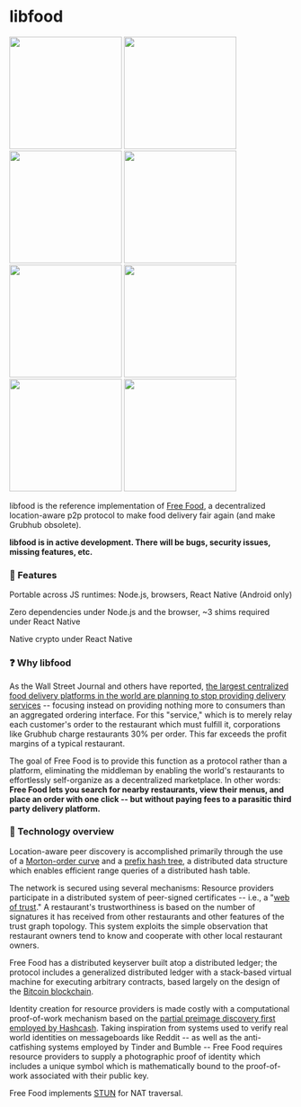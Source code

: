 # libfood

<img style="display: inline;" src="https://github.com/noahlevenson/libfood/blob/master/screens/order_detail.jpg" height="200">
<img style="display: inline;" src="https://github.com/noahlevenson/libfood/blob/master/screens/menu_editor.jpg" height="200">
<img style="display: inline;" src="https://github.com/noahlevenson/libfood/blob/master/screens/chat.jpg" height="200">
<img style="display: inline;" src="https://github.com/noahlevenson/libfood/blob/master/screens/trust_network.jpg" height="200">
<img style="display: inline;" src="https://github.com/noahlevenson/libfood/blob/master/screens/console.jpg" height="200">
<img style="display: inline;" src="https://github.com/noahlevenson/libfood/blob/master/screens/rest_list.png" height="200">
<img style="display: inline;" src="https://github.com/noahlevenson/libfood/blob/master/screens/add_item.jpg" height="200">
<img style="display: inline;" src="https://github.com/noahlevenson/libfood/blob/master/screens/checkout.png" height="200">

libfood is the reference implementation of [Free Food](https://freefood.is), a decentralized location-aware p2p protocol to make food delivery fair again (and make Grubhub obsolete).

**libfood is in active development. There will be bugs, security issues, missing features, etc.**

### :brain: Features
Portable across JS runtimes: Node.js, browsers, React Native (Android only)

Zero dependencies under Node.js and the browser, ~3 shims required under React Native

Native crypto under React Native

### :question: Why libfood
As the Wall Street Journal and others have reported, [the largest centralized food delivery platforms in the world are planning to stop providing delivery services](https://www.wsj.com/articles/strategy-behind-blockbuster-grubhub-deal-dont-deliver-11593266407) -- focusing instead on providing nothing more to consumers than an aggregated ordering interface. For this "service," which is to merely relay each customer's order to the restaurant which must fulfill it, corporations like Grubhub charge restaurants 30% per order. This far exceeds the profit margins of a typical restaurant.

The goal of Free Food is to provide this function as a protocol rather than a platform, eliminating the middleman by enabling the world's restaurants to effortlessly self-organize as a decentralized marketplace. In other words: **Free Food lets you search for nearby restaurants, view their menus, and place an order with one click -- but without paying fees to a parasitic third party delivery platform.**

### :floppy_disk: Technology overview
Location-aware peer discovery is accomplished primarily through the use of a [Morton-order curve](https://en.wikipedia.org/wiki/Z-order_curve) and a [prefix hash tree](https://people.eecs.berkeley.edu/~sylvia/papers/pht.pdf), a distributed data structure which enables efficient range queries of a distributed hash table.

The network is secured using several mechanisms: Resource providers participate in a distributed system of peer-signed certificates -- i.e., a "[web of trust](https://en.wikipedia.org/wiki/Web_of_trust)." A restaurant's trustworthiness is based on the number of signatures it has received from other restaurants and other features of the trust graph topology. This system exploits the simple observation that restaurant owners tend to know and cooperate with other local restaurant owners.

Free Food has a distributed keyserver built atop a distributed ledger; the protocol includes a generalized distributed ledger with a stack-based virtual machine for executing arbitrary contracts, based largely on the design of the [Bitcoin blockchain](https://bitcoin.org/bitcoin.pdf).

Identity creation for resource providers is made costly with a computational proof-of-work mechanism based on the [partial preimage discovery first employed by Hashcash](https://en.wikipedia.org/wiki/Hashcash). Taking inspiration from systems used to verify real world identities on messageboards like Reddit -- as well as the anti-catfishing systems employed by Tinder and Bumble -- Free Food requires resource providers to supply a photographic proof of identity which includes a unique symbol which is mathematically bound to the proof-of-work associated with their public key.

Free Food implements [STUN](https://tools.ietf.org/html/rfc5389) for NAT traversal.
